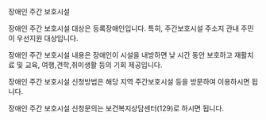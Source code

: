 장애인 주간 보호시설


장애인 주간 보호시설 대상은 등록장애인입니다. 특히, 주간보호시설 주소지 관내 주민이 우선지원 대상입니다.


장애인 주간 보호시설 내용은 장애인이 시설을 내방하면 낮 시간 동안 보호하고 재활치료 및 교육, 여행,견학,취미생활 등의 기회 제공입니다.


장애인 주간 보호시설 신청방법은 해당 지역 주간보호시설 등을 방문하여 이용하시면 됩니다.


장애인 주간 보호시설 신청문의는 보건복지상담센터(129)로 하시면 됩니다.